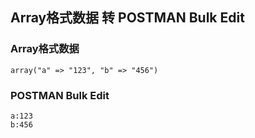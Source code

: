 ## Array格式数据 转 POSTMAN Bulk Edit


### Array格式数据
```
array("a" => "123", "b" => "456")
```

### POSTMAN Bulk Edit
```
a:123
b:456
```